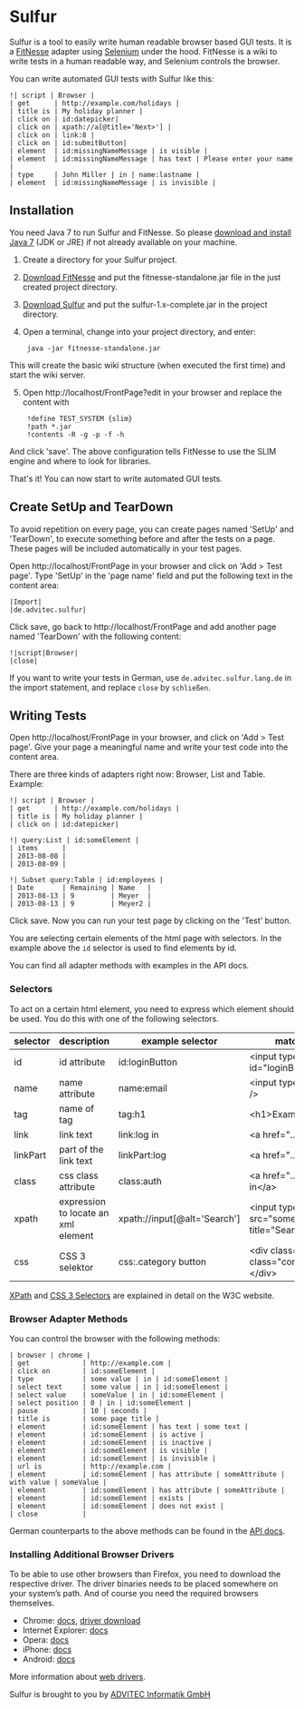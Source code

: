 Sulfur
======

Sulfur is a tool to easily write human readable browser based GUI tests. It is a 
[FitNesse](http://fitnesse.org/) adapter using [Selenium](http://docs.seleniumhq.org/)
under the hood. FitNesse is a wiki to write tests in a human readable way, and Selenium controls the
browser.

You can write automated GUI tests with Sulfur like this:

    !| script | Browser |
    | get      | http://example.com/holidays |
    | title is | My holiday planner |
    | click on | id:datepicker|
    | click on | xpath://a[@title='Next>'] |
    | click on | link:8 |
    | click on | id:submitButton|
    | element  | id:missingNameMessage | is visible |
    | element  | id:missingNameMessage | has text | Please enter your name |
    | type     | John Miller | in | name:lastname |
    | element  | id:missingNameMessage | is invisible |

Installation
------------

You need Java 7 to run Sulfur and FitNesse. So please [download and install 
Java 7](http://www.oracle.com/technetwork/java/javase/downloads/index.html) (JDK or JRE) if not 
already available on your machine.

1. Create a directory for your Sulfur project.
2. [Download FitNesse](http://fitnesse.org/FitNesseDownload) and put the fitnesse-standalone.jar file in the just created project directory.
3. [Download Sulfur](http://www.advitec.de/download/sulfur/sulfur-1.0-complete.jar) and put the sulfur-1.x-complete.jar in the project directory.
4. Open a terminal, change into your project directory, and enter:

        java -jar fitnesse-standalone.jar
This will create the basic wiki structure (when executed the first time) and start the wiki server.

5. Open http://localhost/FrontPage?edit in your browser and replace the content with

        !define TEST_SYSTEM {slim} 
        !path *.jar
        !contents -R -g -p -f -h
And click 'save'.
The above configuration tells FitNesse to use the SLIM engine and where to look for libraries.

That's it! You can now start to write automated GUI tests.

Create SetUp and TearDown
-------------------------

To avoid repetition on every page, you can create pages named 'SetUp' and 'TearDown', to execute something before and after the tests on a page. These pages will be included automatically in your test pages.

Open http://localhost/FrontPage in your browser and click on 'Add > Test page'. Type 'SetUp' in the 'page name' field and put the following text in the content area:

    |Import|
    |de.advitec.sulfur|

Click save, go back to http://localhost/FrontPage and add another  page named 'TearDown' with the following content:

    !|script|Browser|
    |close|

If you want to write your tests in German, use `de.advitec.sulfur.lang.de` in the import statement, and replace `close` by `schließen`.

Writing Tests
-------------

Open http://localhost/FrontPage in your browser, and click on 'Add > Test page'. Give your page a meaningful name and write your test code into the content area.

There are three kinds of adapters right now: Browser, List and Table. Example:

    !| script | Browser |
    | get      | http://example.com/holidays |
    | title is | My holiday planner |
    | click on | id:datepicker|

    !| query:List | id:someElement |
    | items      |
    | 2013-08-08 |
    | 2013-08-09 |

    !| Subset query:Table | id:employees |
    | Date       | Remaining | Name   | 
    | 2013-08-13 | 9         | Meyer  |
    | 2013-08-13 | 9         | Meyer2 |

Click save. Now you can run your test page by clicking on the 'Test' button.

You are selecting certain elements of the html page with selectors. In the example above the `id` selector is used to find elements by id. 

You can find all adapter methods with examples in the API docs.

### Selectors

To act on a certain html element, you need to express which element should be used. You do this with one of the following selectors. 
<table>
 <thead>
   <tr>
     <th>selector</th>
     <th>description</th>
     <th>example selector</th>
     <th>matches example html</th>
   </tr>
 </thead>
 <tbody>
   <tr>
     <td>id</td>
     <td>id attribute</td>
     <td>id:loginButton</td>
     <td>&lt;input type=&quot;submit&quot; id=&quot;loginButton&quot; /&gt;</td>
   </tr>
   <tr>
     <td>name</td>
     <td>name attribute</td>
     <td>name:email</td><td>&lt;input type=&quot;text&quot; name=&quot;email&quot; /&gt;</td>
   </tr>
   <tr>
     <td>tag</td>
     <td>name of tag</td>
     <td>tag:h1</th>
     <td>&lt;h1&gt;Example&lt;/h1&gt;</td>
   </tr>
   <tr>
     <td>link</td>
     <td>link text</td>
     <td>link:log in</td>
     <td>&lt;a href=&quot;...&quot;&gt;log in&lt;/a&gt;</td>
   </tr>
   <tr>
     <td>linkPart</td>
     <td>part of the link text</td>
     <td>linkPart:log</td>
     <td>&lt;a href=&quot;...&quot;&gt;log in&lt;/a&gt;</td>
   </tr>
   <tr>
     <td>class</td>
     <td>css class attribute</td>
     <td>class:auth</td>
     <td>&lt;a href=&quot;...&quot; class=&quot;auth&quot; &gt;log in&lt;/a&gt;</td>
   </tr>
   <tr>
     <td>xpath</td>
     <td>expression to locate an xml element</td>
     <td>xpath://input[@alt='Search']</td>
     <td>&lt;input type=&quot;image&quot; 
       src=&quot;some.gif&quot; alt=&quot;Search&quot; title=&quot;Search&quot;&gt;</td>
   </tr>
   <tr>
     <td>css</td>
     <td>CSS 3 selektor</td>
     <td>css:.category button</td>
     <td>&lt;div class=&quot;category&quot;&gt;&lt;button 
       class=&quot;confirmation&quot;&gt;OK&lt;/button&gt;&lt;/div&gt;</td>
   </tr>
 </tbody>
</table>

<p><a href="http://www.w3.org/TR/xpath/">XPath</a> and 
<a href="http://www.w3.org/TR/css3-selectors/">CSS 3 Selectors</a> are explained in detail on the 
W3C website.</p>

### Browser Adapter Methods

You can control the browser with the following methods:

    | browser | chrome |
    | get             | http://example.com |
    | click on        | id:someElement |
    | type            | some value | in | id:someElement |
    | select text     | some value | in | id:someElement |
    | select value    | someValue | in | id:someElement |
    | select position | 0 | in | id:someElement |
    | pause           | 10 | seconds |
    | title is        | some page title |
    | element         | id:someElement | has text | some text |
    | element         | id:someElement | is active |
    | element         | id:someElement | is inactive |
    | element         | id:someElement | is visible |
    | element         | id:someElement | is invisible |
    | url is          | http://example.com |
    | element         | id:someElement | has attribute | someAttribute | with value | someValue |
    | element         | id:someElement | has attribute | someAttribute | 
    | element         | id:someElement | exists |
    | element         | id:someElement | does not exist |
    | close           |

German counterparts to the above methods can be found in the [API docs](http://www.advitec.de/download/sulfur/apidocs/).

### Installing Additional Browser Drivers

To be able to use other browsers than Firefox, you need to download the respective driver. The driver binaries needs to be placed somewhere on your system’s path. And of course you need the required browsers themselves.

* Chrome: [docs](http://docs.seleniumhq.org/docs/03_webdriver.jsp#chrome-driver),  [driver download](https://code.google.com/p/chromedriver/downloads/list)
* Internet Explorer: [docs](https://code.google.com/p/selenium/wiki/InternetExplorerDriver)
* Opera: [docs](https://code.google.com/p/selenium/wiki/OperaDriver)
* iPhone: [docs](https://code.google.com/p/selenium/wiki/IPhoneDriver)
* Android: [docs](https://code.google.com/p/selenium/wiki/AndroidDriver)

More information about [web drivers](http://docs.seleniumhq.org/docs/03_webdriver.jsp#selenium-webdriver-s-drivers).


Sulfur is brought to you by [ADVITEC Informatik GmbH](http://www.advitec.de/softwareentwicklung/start/)